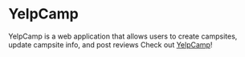 # YelpCamp
YelpCamp is a web application that allows users to create campsites, update campsite info, and post reviews 
Check out [YelpCamp](https://rocky-brook-36769.herokuapp.com/)!
